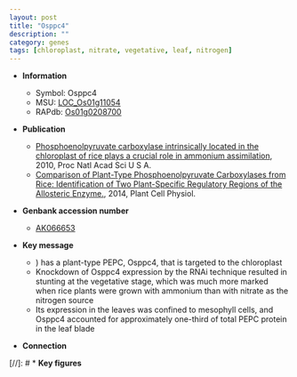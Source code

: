 ```yaml
---
layout: post
title: "Osppc4"
description: ""
category: genes
tags: [chloroplast, nitrate, vegetative, leaf, nitrogen]
---
```


* **Information**  
    + Symbol: Osppc4  
    + MSU: [LOC_Os01g11054](http://rice.plantbiology.msu.edu/cgi-bin/ORF_infopage.cgi?orf=LOC_Os01g11054)  
    + RAPdb: [Os01g0208700](http://rapdb.dna.affrc.go.jp/viewer/gbrowse_details/irgsp1?name=Os01g0208700)  

* **Publication**  
    + [Phosphoenolpyruvate carboxylase intrinsically located in the chloroplast of rice plays a crucial role in ammonium assimilation](http://www.ncbi.nlm.nih.gov/pubmed?term=Phosphoenolpyruvate+carboxylase+intrinsically+located+in+the+chloroplast+of+rice+plays+a+crucial+role+in+ammonium+assimilation%5BTitle%5D), 2010, Proc Natl Acad Sci U S A.
    + [Comparison of Plant-Type Phosphoenolpyruvate Carboxylases from Rice: Identification of Two Plant-Specific Regulatory Regions of the Allosteric Enzyme.](http://www.ncbi.nlm.nih.gov/pubmed?term=Comparison+of+Plant-Type+Phosphoenolpyruvate+Carboxylases+from+Rice:+Identification+of+Two+Plant-Specific+Regulatory+Regions+of+the+Allosteric+Enzyme.%5BTitle%5D), 2014, Plant Cell Physiol.

* **Genbank accession number**  
    + [AK066653](http://www.ncbi.nlm.nih.gov/nuccore/AK066653)

* **Key message**  
    + ) has a plant-type PEPC, Osppc4, that is targeted to the chloroplast
    + Knockdown of Osppc4 expression by the RNAi technique resulted in stunting at the vegetative stage, which was much more marked when rice plants were grown with ammonium than with nitrate as the nitrogen source
    + Its expression in the leaves was confined to mesophyll cells, and Osppc4 accounted for approximately one-third of total PEPC protein in the leaf blade

* **Connection**  

[//]: # * **Key figures**  


